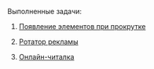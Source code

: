 Выполненные задачи:

1. [Появление элементов при прокрутке](./1-reveal)

2. [Ротатор рекламы](./2-ads)

3. [Онлайн-читалка](./3-book-reader)